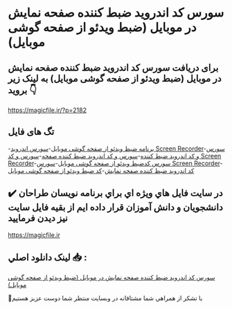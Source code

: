 # سورس کد اندروید ضبط کننده صفحه نمایش در موبایل (ضبط ویدئو از صفحه گوشی موبایل)

## برای دریافت سورس کد اندروید ضبط کننده صفحه نمایش در موبایل (ضبط ویدئو از صفحه گوشی موبایل) به لینک زیر بروید 👇

https://magicfile.ir/?p=2182

## تگ های فایل

-[برنامه ضبط ویدئو از صفحه گوشی موبایل](https://magicfile.ir/product/%d8%b3%d9%88%d8%b1%d8%b3-%d9%88-%da%a9%d8%af-%d8%a7%d9%86%d8%af%d8%b1%d9%88%db%8c%d8%af%d8%b6%d8%a8%d8%b7-%da%a9%d9%86%d9%86%d8%af%d9%87-%d8%b5%d9%81%d8%ad%d9%87-%d9%86%d9%85%d8%a7%db%8c%d8%b4-%d8%af%d8%b1-%d9%85%d9%88%d8%a8%d8%a7%db%8c%d9%84/)-[سورس اندروید Screen Recorder](https://magicfile.ir/product/%d8%b3%d9%88%d8%b1%d8%b3-%d9%88-%da%a9%d8%af-%d8%a7%d9%86%d8%af%d8%b1%d9%88%db%8c%d8%af%d8%b6%d8%a8%d8%b7-%da%a9%d9%86%d9%86%d8%af%d9%87-%d8%b5%d9%81%d8%ad%d9%87-%d9%86%d9%85%d8%a7%db%8c%d8%b4-%d8%af%d8%b1-%d9%85%d9%88%d8%a8%d8%a7%db%8c%d9%84/)-[سورس و کد اندروید ضبط کننده](https://magicfile.ir/product/%d8%b3%d9%88%d8%b1%d8%b3-%d9%88-%da%a9%d8%af-%d8%a7%d9%86%d8%af%d8%b1%d9%88%db%8c%d8%af%d8%b6%d8%a8%d8%b7-%da%a9%d9%86%d9%86%d8%af%d9%87-%d8%b5%d9%81%d8%ad%d9%87-%d9%86%d9%85%d8%a7%db%8c%d8%b4-%d8%af%d8%b1-%d9%85%d9%88%d8%a8%d8%a7%db%8c%d9%84/)-[سورس و کد اندروید ضبط کننده صفحه](https://magicfile.ir/product/%d8%b3%d9%88%d8%b1%d8%b3-%d9%88-%da%a9%d8%af-%d8%a7%d9%86%d8%af%d8%b1%d9%88%db%8c%d8%af%d8%b6%d8%a8%d8%b7-%da%a9%d9%86%d9%86%d8%af%d9%87-%d8%b5%d9%81%d8%ad%d9%87-%d9%86%d9%85%d8%a7%db%8c%d8%b4-%d8%af%d8%b1-%d9%85%d9%88%d8%a8%d8%a7%db%8c%d9%84/)-[سورس و کد Screen Recorder](https://magicfile.ir/product/%d8%b3%d9%88%d8%b1%d8%b3-%d9%88-%da%a9%d8%af-%d8%a7%d9%86%d8%af%d8%b1%d9%88%db%8c%d8%af%d8%b6%d8%a8%d8%b7-%da%a9%d9%86%d9%86%d8%af%d9%87-%d8%b5%d9%81%d8%ad%d9%87-%d9%86%d9%85%d8%a7%db%8c%d8%b4-%d8%af%d8%b1-%d9%85%d9%88%d8%a8%d8%a7%db%8c%d9%84/)-[سورس کدضبط ویدئو از صفحه گوشی موبایل](https://magicfile.ir/product/%d8%b3%d9%88%d8%b1%d8%b3-%d9%88-%da%a9%d8%af-%d8%a7%d9%86%d8%af%d8%b1%d9%88%db%8c%d8%af%d8%b6%d8%a8%d8%b7-%da%a9%d9%86%d9%86%d8%af%d9%87-%d8%b5%d9%81%d8%ad%d9%87-%d9%86%d9%85%d8%a7%db%8c%d8%b4-%d8%af%d8%b1-%d9%85%d9%88%d8%a8%d8%a7%db%8c%d9%84/)-[سورس Screen Recorder](https://magicfile.ir/product/%d8%b3%d9%88%d8%b1%d8%b3-%d9%88-%da%a9%d8%af-%d8%a7%d9%86%d8%af%d8%b1%d9%88%db%8c%d8%af%d8%b6%d8%a8%d8%b7-%da%a9%d9%86%d9%86%d8%af%d9%87-%d8%b5%d9%81%d8%ad%d9%87-%d9%86%d9%85%d8%a7%db%8c%d8%b4-%d8%af%d8%b1-%d9%85%d9%88%d8%a8%d8%a7%db%8c%d9%84/)-[کد اندروید ضبط کننده صفحه نمایش](https://magicfile.ir/product/%d8%b3%d9%88%d8%b1%d8%b3-%d9%88-%da%a9%d8%af-%d8%a7%d9%86%d8%af%d8%b1%d9%88%db%8c%d8%af%d8%b6%d8%a8%d8%b7-%da%a9%d9%86%d9%86%d8%af%d9%87-%d8%b5%d9%81%d8%ad%d9%87-%d9%86%d9%85%d8%a7%db%8c%d8%b4-%d8%af%d8%b1-%d9%85%d9%88%d8%a8%d8%a7%db%8c%d9%84/)-[کد ضبط ویدئو از صفحه گوشی موبایل](https://magicfile.ir/product/%d8%b3%d9%88%d8%b1%d8%b3-%d9%88-%da%a9%d8%af-%d8%a7%d9%86%d8%af%d8%b1%d9%88%db%8c%d8%af%d8%b6%d8%a8%d8%b7-%da%a9%d9%86%d9%86%d8%af%d9%87-%d8%b5%d9%81%d8%ad%d9%87-%d9%86%d9%85%d8%a7%db%8c%d8%b4-%d8%af%d8%b1-%d9%85%d9%88%d8%a8%d8%a7%db%8c%d9%84/)

## ✔️ در سايت فايل هاي ويژه اي براي برنامه نويسان طراحان دانشجويان و دانش آموزان قرار داده ايم از بقيه فايل سايت نيز ديدن فرماييد

https://magicfile.ir


## لينک دانلود اصلي 📥 :

[سورس کد اندروید ضبط کننده صفحه نمایش در موبایل (ضبط ویدئو از صفحه گوشی موبایل)](https://magicfile.ir/product/%d8%b3%d9%88%d8%b1%d8%b3-%d9%88-%da%a9%d8%af-%d8%a7%d9%86%d8%af%d8%b1%d9%88%db%8c%d8%af%d8%b6%d8%a8%d8%b7-%da%a9%d9%86%d9%86%d8%af%d9%87-%d8%b5%d9%81%d8%ad%d9%87-%d9%86%d9%85%d8%a7%db%8c%d8%b4-%d8%af%d8%b1-%d9%85%d9%88%d8%a8%d8%a7%db%8c%d9%84/) 


🙏با تشکر از همراهي شما مشتاقانه در وبسایت منتظر شما دوست عزیز هستیم

